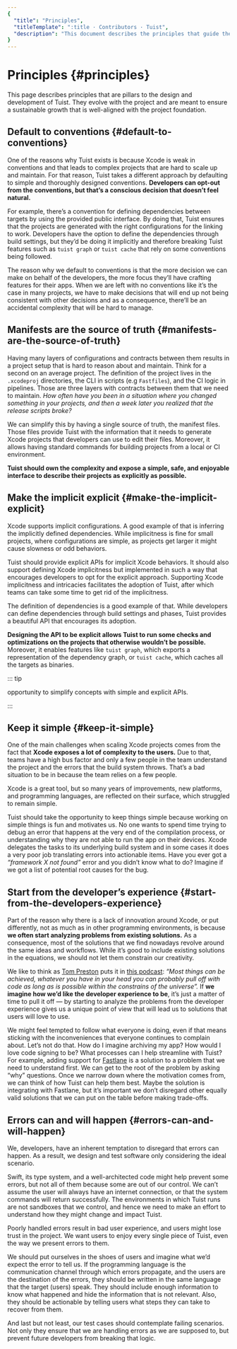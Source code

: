 ```yaml
---
{
  "title": "Principles",
  "titleTemplate": ":title · Contributors · Tuist",
  "description": "This document describes the principles that guide the development of Tuist."
}
---
```

# Principles {#principles}

This page describes principles that are pillars to the design and development of
Tuist. They evolve with the project and are meant to ensure a sustainable growth
that is well-aligned with the project foundation.

## Default to conventions {#default-to-conventions}

One of the reasons why Tuist exists is because Xcode is weak in conventions and
that leads to complex projects that are hard to scale up and maintain. For that
reason, Tuist takes a different approach by defaulting to simple and thoroughly
designed conventions. **Developers can opt-out from the conventions, but that’s
a conscious decision that doesn’t feel natural.**

For example, there’s a convention for defining dependencies between targets by
using the provided public interface. By doing that, Tuist ensures that the
projects are generated with the right configurations for the linking to work.
Developers have the option to define the dependencies through build settings,
but they’d be doing it implicitly and therefore breaking Tuist features such as
`tuist graph` or `tuist cache` that rely on some conventions being followed.

The reason why we default to conventions is that the more decision we can make
on behalf of the developers, the more focus they’ll have crafting features for
their apps. When we are left with no conventions like it’s the case in many
projects, we have to make decisions that will end up not being consistent with
other decisions and as a consequence, there’ll be an accidental complexity that
will be hard to manage.

## Manifests are the source of truth {#manifests-are-the-source-of-truth}

Having many layers of configurations and contracts between them results in a
project setup that is hard to reason about and maintain. Think for a second on
an average project. The definition of the project lives in the `.xcodeproj`
directories, the CLI in scripts (e.g `Fastfiles`), and the CI logic in
pipelines. Those are three layers with contracts between them that we need to
maintain. *How often have you been in a situation where you changed something in
your projects, and then a week later you realized that the release scripts
broke?*

We can simplify this by having a single source of truth, the manifest files.
Those files provide Tuist with the information that it needs to generate Xcode
projects that developers can use to edit their files. Moreover, it allows having
standard commands for building projects from a local or CI environment.

**Tuist should own the complexity and expose a simple, safe, and enjoyable
interface to describe their projects as explicitly as possible.**

## Make the implicit explicit {#make-the-implicit-explicit}

Xcode supports implicit configurations. A good example of that is inferring the
implicitly defined dependencies. While implicitness is fine for small projects,
where configurations are simple, as projects get larger it might cause slowness
or odd behaviors.

Tuist should provide explicit APIs for implicit Xcode behaviors. It should also
support defining Xcode implicitness but implemented in such a way that
encourages developers to opt for the explicit approach. Supporting Xcode
implicitness and intricacies facilitates the adoption of Tuist, after which
teams can take some time to get rid of the implicitness.

The definition of dependencies is a good example of that. While developers can
define dependencies through build settings and phases, Tuist provides a
beautiful API that encourages its adoption.

**Designing the API to be explicit allows Tuist to run some checks and
optimizations on the projects that otherwise wouldn’t be possible.** Moreover,
it enables features like `tuist graph`, which exports a representation of the
dependency graph, or `tuist cache`, which caches all the targets as binaries.

::: tip
<!-- -->
opportunity to simplify concepts with simple and explicit APIs.
<!-- -->
:::

## Keep it simple {#keep-it-simple}

One of the main challenges when scaling Xcode projects comes from the fact that
**Xcode exposes a lot of complexity to the users.** Due to that, teams have a
high bus factor and only a few people in the team understand the project and the
errors that the build system throws. That’s a bad situation to be in because the
team relies on a few people.

Xcode is a great tool, but so many years of improvements, new platforms, and
programming languages, are reflected on their surface, which struggled to remain
simple.

Tuist should take the opportunity to keep things simple because working on
simple things is fun and motivates us. No one wants to spend time trying to
debug an error that happens at the very end of the compilation process, or
understanding why they are not able to run the app on their devices. Xcode
delegates the tasks to its underlying build system and in some cases it does a
very poor job translating errors into actionable items. Have you ever got a
*“framework X not found”* error and you didn’t know what to do? Imagine if we
got a list of potential root causes for the bug.

## Start from the developer’s experience {#start-from-the-developers-experience}

Part of the reason why there is a lack of innovation around Xcode, or put
differently, not as much as in other programming environments, is because **we
often start analyzing problems from existing solutions.** As a consequence, most
of the solutions that we find nowadays revolve around the same ideas and
workflows. While it’s good to include existing solutions in the equations, we
should not let them constrain our creativity.

We like to think as [Tom Preston](https://tom.preston-werner.com/) puts it in
[this podcast](https://tom.preston-werner.com/): *“Most things can be achieved,
whatever you have in your head you can probably pull off with code as long as is
possible within the constrains of the universe”.* If **we imagine how we’d like
the developer experience to be**, it’s just a matter of time to pull it off — by
starting to analyze the problems from the developer experience gives us a unique
point of view that will lead us to solutions that users will love to use.

We might feel tempted to follow what everyone is doing, even if that means
sticking with the inconveniences that everyone continues to complain about.
Let’s not do that. How do I imagine archiving my app? How would I love code
signing to be? What processes can I help streamline with Tuist? For example,
adding support for [Fastlane](https://fastlane.tools/) is a solution to a
problem that we need to understand first. We can get to the root of the problem
by asking “why” questions. Once we narrow down where the motivation comes from,
we can think of how Tuist can help them best. Maybe the solution is integrating
with Fastlane, but it’s important we don’t disregard other equally valid
solutions that we can put on the table before making trade-offs.

## Errors can and will happen {#errors-can-and-will-happen}

We, developers, have an inherent temptation to disregard that errors can happen.
As a result, we design and test software only considering the ideal scenario.

Swift, its type system, and a well-architected code might help prevent some
errors, but not all of them because some are out of our control. We can’t assume
the user will always have an internet connection, or that the system commands
will return successfully. The environments in which Tuist runs are not sandboxes
that we control, and hence we need to make an effort to understand how they
might change and impact Tuist.

Poorly handled errors result in bad user experience, and users might lose trust
in the project. We want users to enjoy every single piece of Tuist, even the way
we present errors to them.

We should put ourselves in the shoes of users and imagine what we’d expect the
error to tell us. If the programming language is the communication channel
through which errors propagate, and the users are the destination of the errors,
they should be written in the same language that the target (users) speak. They
should include enough information to know what happened and hide the information
that is not relevant. Also, they should be actionable by telling users what
steps they can take to recover from them.

And last but not least, our test cases should contemplate failing scenarios. Not
only they ensure that we are handling errors as we are supposed to, but prevent
future developers from breaking that logic.
